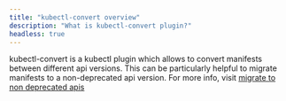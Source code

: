 ```yaml
---
title: "kubectl-convert overview"
description: "What is kubectl-convert plugin?"
headless: true
---
```


kubectl-convert is a kubectl plugin which allows to convert manifests between different api 
versions. This can be particularly helpful to migrate manifests to a non-deprecated api version.
For more info, visit [migrate to non deprecated apis](/docs/reference/using-api/deprecation-guide/#migrate-to-non-deprecated-apis)